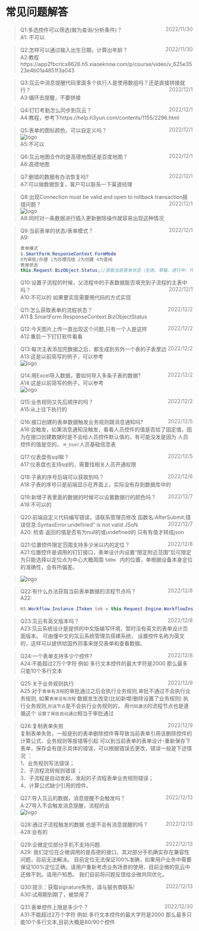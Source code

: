  <style>
.fontColor{
            color: gray ;
            float: right;
            }
.imgstyle{
max-width: 50%;
    max-height: 50%;
}
</style>

# 常见问题解答

> Q1:多选控件可以筛选(做为查询/分析条件)？<span class="fontColor" >
> 2022/11/30 </span></br>
> A1: 不可以

> Q2:怎样可以通过输入出生日期，计算出年龄？<span class="fontColor" >
> 2022/11/30 </span></br>
> A2:教程https://app2fbcrlcs8626.h5.xiaoeknow.com/p/course/video/v_625e3523e4b01a4851f3a043 </br>

> Q3:氚云中消息提醒代码里面多个执行人是使用数组吗？还是直接拼接就行？</span><span class="fontColor" >
> 2022/12/1 </span></br>
> A3:循环去提醒，不要拼接

> Q4:钉钉考勤怎么同步到氚云？<span class="fontColor" >
> 2022/12/1 </span></br>
> A4:教程，参考下https://help.h3yun.com/contents/1155/2296.html

> Q5:表单的图标颜色，可以自定义吗？<span class="fontColor" >
> 2022/12/1 </span></br>
![logo](../img/faq-1.png ':size=20%')</br>
> A5:不可以

> Q6:氚云地图合作的是高德地图还是百度地图？<span class="fontColor" >
> 2022/12/1 </span></br>
> A6:高德地图


> Q7:删错的数据有办法恢复吗?<span class="fontColor" >
> 2022/12/1 </span></br>
> A7:可以做数据恢复，客户可以联系一下渠道经理

> Q8:出现Connection must be valid and open to rollback transaction报错问题？<span class="fontColor" >
> 2022/12/1 </span></br>
> ![logo](../img/faq-2.png ':size=20%')</br>
> A8:同时对一条数据进行插入更新删除操作就容易出现这种情况

> Q9:当前表单的状态/表单模式？<span class="fontColor" >
> 2022/12/1 </span></br>
> A9:
> ~~~cs
> 表单模式
> $.SmartForm.ResponseContext.FormMode   
>0为审批/办理 1为办理完结 2为创建 4为查阅
> 表单状态
>this.Request.BizObject.Status;//获取当前表单状态（生效、草稿、进行中、作废）
> ~~~ 


> Q10:设置子流程的时候，父流程中的子表数据能否填充到子流程的主表中吗？<span class="fontColor" >
> 2022/12/1 </span></br>
> A10:不可以的 如果要实现需要用代码的方式实现

> Q11:怎么获取表单的流程状态？
> <span class="fontColor" > 2022/12/2 </span></br>
> A11:$.SmartForm.ResponseContext.BizObjectStatus

> Q12:今天图片上传一直出现这个问题,只有一个人是这样
> <span class="fontColor" > 2022/12/2 </span></br>
> A12:重启一下钉钉软件看看

> Q13:每次主表添加完数据之后，都生成到另外一个表的子表里边
> <span class="fontColor" > 2022/12/2 </span></br>
> A13:这是以前简写的例子，可以参考</br>
> ![logo](../img/faq-3.png ':size=20%')

> Q14:用Excel导入数据，要如何导入多条子表的数据?
> <span class="fontColor" > 2022/12/2 </span></br>
> A14:这是以前简写的例子，可以参考</br>
> ![logo](../img/faq-4.png ':size=20%')

> Q15:业务规则又先后顺序的吗？
> <span class="fontColor" > 2022/12/2 </span></br>
> A15:从上往下执行的

> Q16:接口创建的表单数据触发业务规则跟消息通知吗?
> <span class="fontColor" > 2022/12/5 </span></br>
> A16:会触发，如果消息通知没触发，看看人员控件的值是否给了固定值，因为在接口创建数据时是不会给人员控件默认值的，有可能没发是因为
> 人员控件的值是空的，  ```H_User```人员基础信息表

> Q17:仪表盘有sql嘛？
> <span class="fontColor" > 2022/12/5 </span></br>
> A17:仪表盘也支持sql的，需要找相关人员开通权限

> Q18:子表的序号后端可以获取到吗？
> <span class="fontColor" > 2022/12/6 </span></br>
> A18:子表的序号只是前端显示在界面上，实际没有存到数据库中的

> Q19:新增子表里面的数据的时候可以设置数据行的颜色吗？
> <span class="fontColor" > 2022/12/7 </span></br>
> A19:不可以的

> Q20:前端自定义代码编写错误，请联系管理员修改
> 函数名:AfterSubmit;错误信息:SyntaxError:undefined" is not valid JSoN
> <span class="fontColor" > 2022/12/7 </span></br>
> A20: 检查 返回的值是否有为null的或undefined的 只有有值才转成json

> Q21:位置控件限定范围支持多少米以内的定位？
> <span class="fontColor" > 2022/12/8 </span></br>
> A21:位置控件是调用的钉钉接口，表单设计内设置“限定附近范围”后可限定为只能选择以定位点为中心大概周围 ```500m ```
> 内的位置，单根据设备本身定位的准确性，会有所偏差。

> ![logo](../img/faq-5.png ':size=20%')


> Q22:有什么办法获取当前表单数据的流程节点吗？<span class="fontColor" >
> 2022/12/8 </span></br>
> A22:
> ~~~cs
> H3.Workflow.Instance.IToken tok = this.Request.Engine.WorkflowInstanceManager.GetWorkflowInstance("流程id").GetLastToken();
> ~~~ 



> Q23:氚云有英文版本吗？
> <span class="fontColor" >
> 2022/12/8 </span></br>
> A23:氚云系统设计是提供的中文版编写环境，暂时没有英文的表单设计页面版本。 可由懂中文的氚云系统管理员搭建系统，
> 设置控件名称为英文的，这样可以提供给国外同事来提交表单和查看数据。

> Q24:一个表单支持多少个控件?<span class="fontColor" >
> 2022/12/8</span></br>
> A24:不能超过2万个字符  例如 多行文本控件的最大字符是2000  那么最多只能10个多行文本

> Q25:关于业务规则执行
> <span class="fontColor" >
> 2022/12/9</span></br>
> A25:对于```表单有流程```的审批通过之后会执行业务规则,审批不通过不会执行业务规则,
> 如果```表单没有流程``` 数据发生改变(比如新增/删除设置了业务规则) 执行业务规则,```抄送节点```是不会执行业务规则的，
> 用```代码激活```的流程节点也是遵循这个
> ```设置了审批自动通过```相当于审批通过

> Q26:复制表单失败
 > <span class="fontColor" >
> 2022/12/9</span></br>
> 复制表单失败，一般是别的表单删除控件等导致当前表单引用该删除控件的计算公式、业务规则等报错等引起 可以到当前表单的表单设计-重新保存下表单，保存会有提示具体的错误，可以根据错误去更改，错误一般是下述情况 ：</br>
1、业务规则写法错误；</br>
2、子流程流转规则错误 ；</br>
3、子流程是自动发起，发起的子流程表单业务规则错误；</br>
4、计算公式缺少引用的控件。

> Q27:导入氚云的数据，消息提醒不会触发吗？
> <span class="fontColor" >
> 2022/12/13 </span></br>
> A:27导入不会触发消息提醒，流程的会</br>
> ![logo](../img/faq-6.png ':size=20%')

> Q28:通过子流程触发的数据 也是不会有消息提醒的吗？
> <span class="fontColor" >
> 2022/12/13 </span></br>
> A28:会有的


>Q29:企微定位部分手机不支持问题.
> <span class="fontColor" >
> 2022/12/13 </span></br>
>A29: 我们定位在企微调用的是高德的接口，其对部分手机确实存在兼容性问题，目前无法解决。
目前定位无法保证100%准确，如果用户业务中需要保证100%定位正确，请用户重新考虑业务场景的使用，目前企微的氛云中还做不到。请用户知悉。
我们目前将问题反馈给企微共同优化。

>Q30:提示：获取signature失败，请与服务商联系!
> <span class="fontColor" >
> 2022/12/13 </span></br>
> A30:试用期到期了，被禁用了

> Q31:表单控件上限是多少个？
> <span class="fontColor" >
> 2022/12/30 </span></br>
> A31:不能超过2万个字符  例如 多行文本控件的最大字符是2000  那么最多只能10个多行文本,目前大概是80/90个控件